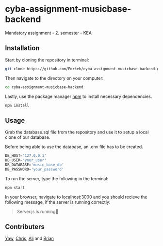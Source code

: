 # cyba-assignment-musicbase-backend

Mandatory assignment - 2. semester - KEA

## Installation

Start by cloning the repository in terminal:

```bash
git clone https://github.com/Forkeh/cyba-assignment-musicbase-backend.git
```

Then navigate to the directory on your computer:

```bash
cd cyba-assignment-musicbase-backend
```

Lastly, use the package manager [npm](https://www.npmjs.com/) to install necessary dependencies.

```bash
npm install
```

## Usage

Grab the database.sql file from the repository and use it to setup a local clone of our database.

Before being able to use the database, an .env file has to be created. 

```javascript
DB_HOST='127.0.0.1'
DB_USER='your_user'
DB_DATABASE='music_base_db'
DB_PASSWORD='your_password'
```

To run the server, type the following in the terminal:

```bash
npm start
```

In your browser, navigate to [localhost:3000](127.0.0.1:3000) and you should recieve the following message, if the server is running correctly:

> Server.js is running🎉


## Contributers

[Yaw](https://github.com/YawHB), [Chris](https://github.com/AeselCSS), [Ali](https://github.com/AliHMohammad) and [Brian](https://github.com/Forkeh)